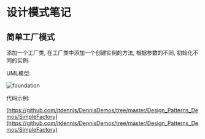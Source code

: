 # 设计模式笔记

## 简单工厂模式

添加一个工厂类, 在工厂类中添加一个创建实例的方法, 根据参数的不同, 初始化不同的实例.

UML模型:

![foundation](https://img2018.cnblogs.com/blog/1216080/201903/1216080-20190328141424899-1242404801.png)

代码示例:

[https://github.com/itdennis/DennisDemos/tree/master/Design_Patterns_Demos/SimpleFactory](https://github.com/itdennis/DennisDemos/tree/master/Design_Patterns_Demos/SimpleFactory)